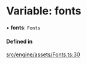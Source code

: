 # Variable: fonts

• **fonts**: `Fonts`

#### Defined in

[src/engine/assets/Fonts.ts:30](https://github.com/Orillusion/orillusion/blob/main/src/engine/assets/Fonts.ts#L30)
